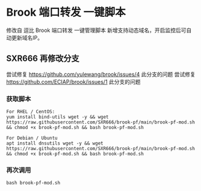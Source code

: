 # Brook 端口转发 一键脚本
修改自 逗比 Brook 端口转发 一键管理脚本
新增支持动态域名，开启监控后可自动更新域名IP。

## SXR666 再修改分支
尝试修复 https://github.com/yulewang/brook/issues/4 此分支的问题
尝试修复 https://github.com/ECIAP/brook/issues/1 此分支的问题

### 获取脚本
```
For RHEL / CentOS:
yum install bind-utils wget -y && wget https://raw.githubusercontent.com/SXR666/brook-pf/main/brook-pf-mod.sh && chmod +x brook-pf-mod.sh && bash brook-pf-mod.sh

For Debian / Ubuntu
apt install dnsutils wget -y && wget https://raw.githubusercontent.com/SXR666/brook-pf/main/brook-pf-mod.sh && chmod +x brook-pf-mod.sh && bash brook-pf-mod.sh
```
### 再次调用
```
bash brook-pf-mod.sh
```
